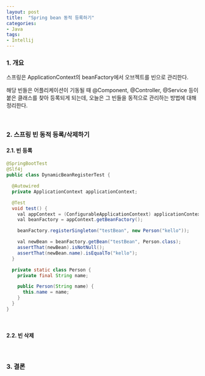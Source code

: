 ```yaml
---
layout: post
title:  "Spring bean 동적 등록하기"
categories:
- Java
tags:
- Intellij
---
```


### 1. 개요
스프링은 ApplicationContext의 beanFactory에서 오브젝트를 빈으로 관리한다.

해당 빈들은 어플리케이션이 기동될 때 @Component, @Controller, @Service 등이 붙은 클래스를 찾아 등록되게 되는데,
오늘은 그 빈들을 동적으로 관리하는 방법에 대해 정리한다.

<br/>

### 2. 스프링 빈 동적 등록/삭제하기
#### 2.1. 빈 등록
```java
@SpringBootTest
@Slf4j
public class DynamicBeanRegisterTest {

  @Autowired
  private ApplicationContext applicationContext;

  @Test
  void test() {
    val appContext = (ConfigurableApplicationContext) applicationContext;
    val beanFactory = appContext.getBeanFactory();

    beanFactory.registerSingleton("testBean", new Person("kello"));

    val newBean = beanFactory.getBean("testBean", Person.class);
    assertThat(newBean).isNotNull();
    assertThat(newBean.name).isEqualTo("kello");
  }

  private static class Person {
    private final String name;

    public Person(String name) {
      this.name = name;
    }
  }
}
```
<br/>

#### 2.2. 빈 삭제

<br/>

### 3. 결론
